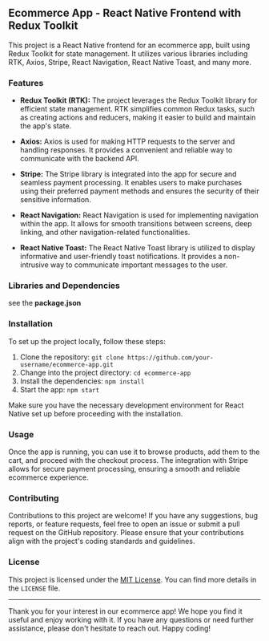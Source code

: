 ## Ecommerce App - React Native Frontend with Redux Toolkit

This project is a React Native frontend for an ecommerce app, built using Redux Toolkit for state management. It utilizes various libraries including RTK, Axios, Stripe, React Navigation, React Native Toast, and many more.

### Features

- **Redux Toolkit (RTK):** The project leverages the Redux Toolkit library for efficient state management. RTK simplifies common Redux tasks, such as creating actions and reducers, making it easier to build and maintain the app's state.

- **Axios:** Axios is used for making HTTP requests to the server and handling responses. It provides a convenient and reliable way to communicate with the backend API.

- **Stripe:** The Stripe library is integrated into the app for secure and seamless payment processing. It enables users to make purchases using their preferred payment methods and ensures the security of their sensitive information.

- **React Navigation:** React Navigation is used for implementing navigation within the app. It allows for smooth transitions between screens, deep linking, and other navigation-related functionalities.

- **React Native Toast:** The React Native Toast library is utilized to display informative and user-friendly toast notifications. It provides a non-intrusive way to communicate important messages to the user.

### Libraries and Dependencies
 see the **package.json**

### Installation

To set up the project locally, follow these steps:

1. Clone the repository: `git clone https://github.com/your-username/ecommerce-app.git`
2. Change into the project directory: `cd ecommerce-app`
3. Install the dependencies: `npm install`
4. Start the app: `npm start`

Make sure you have the necessary development environment for React Native set up before proceeding with the installation.

### Usage

Once the app is running, you can use it to browse products, add them to the cart, and proceed with the checkout process. The integration with Stripe allows for secure payment processing, ensuring a smooth and reliable ecommerce experience.

### Contributing

Contributions to this project are welcome! If you have any suggestions, bug reports, or feature requests, feel free to open an issue or submit a pull request on the GitHub repository. Please ensure that your contributions align with the project's coding standards and guidelines.

### License

This project is licensed under the [MIT License](https://opensource.org/licenses/MIT). You can find more details in the `LICENSE` file.

---
Thank you for your interest in our ecommerce app! We hope you find it useful and enjoy working with it. If you have any questions or need further assistance, please don't hesitate to reach out. Happy coding!
